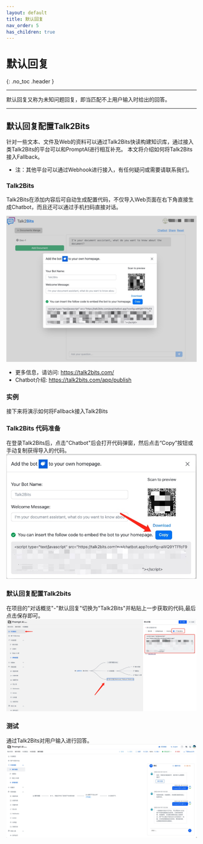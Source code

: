 ```yaml
---
layout: default
title: 默认回复
nav_order: 5
has_children: true
---
```


# 默认回复
{: .no_toc .header }

----
默认回复又称为未知问题回复，即当匹配不上用户输入时给出的回答。

---

## 默认回复配置Talk2Bits

针对一些文本、文件及Web的资料可以通过Talk2Bits快读构建知识库，通过接入类Talk2Bits的平台可以和PromptAI进行相互补充。
本文将介绍如何将Talk2Bits接入Fallback。

* 注：其他平台可以通过Webhook进行接入，有任何疑问或需要请联系我们。

### Talk2Bits

Talk2Bits在添加内容后可自动生成配置代码，不仅导入Web页面在右下角直接生成Chatbot，而且还可以通过手机扫码直接对话。

![01-defalut-reply.jpg](/assets/images/default_reply/01-defalut-reply.jpg)

* 更多信息，请访问: https://talk2bits.com/
* Chatbot介绍: https://talk2bits.com/app/publish

### 实例

接下来将演示如何将Fallback接入Talk2Bits

### Talk2Bits 代码准备

在登录Talk2Bits后，点击"Chatbot"后会打开代码弹窗，然后点击“Copy”按钮或手动复制获得导入的代码。
![02-default-reply.jpg](/assets/images/default_reply/02-default-reply.jpg)


### 默认回复配置Talk2bits

在项目的"对话概览"-"默认回复"切换为"Talk2Bits"并粘贴上一步获取的代码,最后点击保存即可。
![03-default-reply.jpg](/assets/images/default_reply/03-default-reply.jpg)

### 测试

通过Talk2Bits对用户输入进行回答。
![04-default-reply.jpg](/assets/images/default_reply/04-default-reply.jpg)

